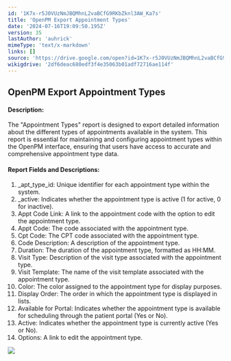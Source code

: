 ```yaml
---
id: '1K7x-r5J0VUzNmJBQMhnL2vaBCfG9RKbZknl3AW_Ka7s'
title: 'OpenPM Export Appointment Types'
date: '2024-07-16T19:09:50.195Z'
version: 35
lastAuthor: 'auhrick'
mimeType: 'text/x-markdown'
links: []
source: 'https://drive.google.com/open?id=1K7x-r5J0VUzNmJBQMhnL2vaBCfG9RKbZknl3AW_Ka7s'
wikigdrive: '2df6deac680edf3f4e35063b01adf72716ae114f'
---
```

## OpenPM Export Appointment Types

#### Description:

The "Appointment Types" report is designed to export detailed information about the different types of appointments available in the system. This report is essential for maintaining and configuring appointment types within the OpenPM interface, ensuring that users have access to accurate and comprehensive appointment type data.

#### Report Fields and Descriptions:

1. _apt_type_id: Unique identifier for each appointment type within the system.
2. _active: Indicates whether the appointment type is active (1 for active, 0 for inactive).
3. Appt Code Link: A link to the appointment code with the option to edit the appointment type.
4. Appt Code: The code associated with the appointment type.
5. Cpt Code: The CPT code associated with the appointment type.
6. Code Description: A description of the appointment type.
7. Duration: The duration of the appointment type, formatted as HH:MM.
8. Visit Type: Description of the visit type associated with the appointment type.
9. Visit Template: The name of the visit template associated with the appointment type.
10. Color: The color assigned to the appointment type for display purposes.
11. Display Order: The order in which the appointment type is displayed in lists.
12. Available for Portal: Indicates whether the appointment type is available for scheduling through the patient portal (Yes or No).
13. Active: Indicates whether the appointment type is currently active (Yes or No).
14. Options: A link to edit the appointment type.

![](../openpm-export-appointment-types.assets/9b222cf25ece5bcf54945ce940d085aa.png)
